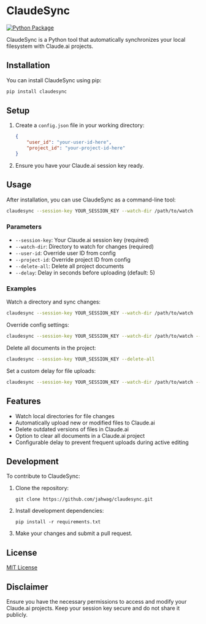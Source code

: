 # ClaudeSync
[![Python Package](https://github.com/jahwag/ClaudeSync/actions/workflows/publish-to-pypi.yml/badge.svg)](https://github.com/jahwag/ClaudeSync/actions/workflows/publish-to-pypi.yml)

ClaudeSync is a Python tool that automatically synchronizes your local filesystem with Claude.ai projects.

## Installation

You can install ClaudeSync using pip:

```bash
pip install claudesync
```

## Setup

1. Create a `config.json` file in your working directory:
   ```json
   {
       "user_id": "your-user-id-here",
       "project_id": "your-project-id-here"
   }
   ```

2. Ensure you have your Claude.ai session key ready.

## Usage

After installation, you can use ClaudeSync as a command-line tool:

```bash
claudesync --session-key YOUR_SESSION_KEY --watch-dir /path/to/watch
```

### Parameters

- `--session-key`: Your Claude.ai session key (required)
- `--watch-dir`: Directory to watch for changes (required)
- `--user-id`: Override user ID from config
- `--project-id`: Override project ID from config
- `--delete-all`: Delete all project documents
- `--delay`: Delay in seconds before uploading (default: 5)

### Examples

Watch a directory and sync changes:
```bash
claudesync --session-key YOUR_SESSION_KEY --watch-dir /path/to/watch
```

Override config settings:
```bash
claudesync --session-key YOUR_SESSION_KEY --watch-dir /path/to/watch --user-id different-user-id --project-id different-project-id
```

Delete all documents in the project:
```bash
claudesync --session-key YOUR_SESSION_KEY --delete-all
```

Set a custom delay for file uploads:
```bash
claudesync --session-key YOUR_SESSION_KEY --watch-dir /path/to/watch --delay 10
```

## Features

- Watch local directories for file changes
- Automatically upload new or modified files to Claude.ai
- Delete outdated versions of files in Claude.ai
- Option to clear all documents in a Claude.ai project
- Configurable delay to prevent frequent uploads during active editing

## Development

To contribute to ClaudeSync:

1. Clone the repository:
   ```
   git clone https://github.com/jahwag/claudesync.git
   ```
2. Install development dependencies:
   ```
   pip install -r requirements.txt
   ```
3. Make your changes and submit a pull request.

## License

[MIT License](https://opensource.org/licenses/MIT)

## Disclaimer

Ensure you have the necessary permissions to access and modify your Claude.ai projects. Keep your session key secure and do not share it publicly.